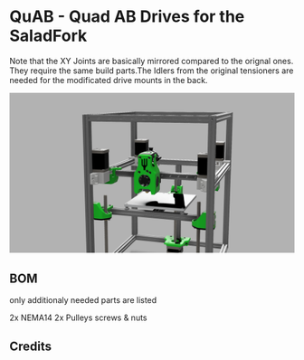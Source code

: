 # QuAB - Quad AB Drives for the SaladFork
Note that the XY Joints are basically mirrored compared to the orignal ones. They require the same build parts.The Idlers from the original tensioners are needed for the modificated drive mounts in the back.

![SF_QUAB.png](./img/SF_QUAB.png)



## BOM
only additionaly needed parts are listed

2x NEMA14
2x Pulleys
screws & nuts

## Credits

